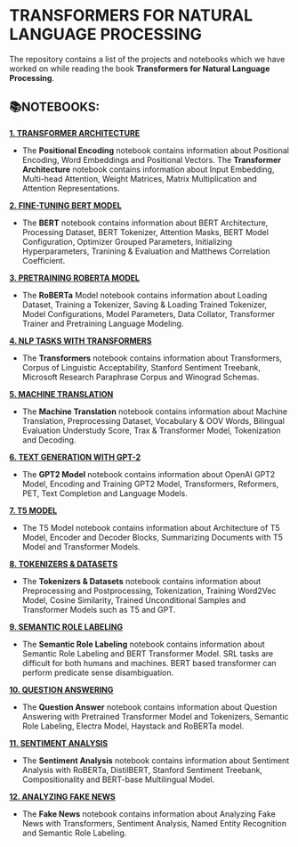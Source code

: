 # **TRANSFORMERS FOR NATURAL LANGUAGE PROCESSING**

The repository contains a list of the projects and notebooks which we have worked on while reading the book **Transformers for Natural Language Processing**.

## **📚NOTEBOOKS:**

[**1. TRANSFORMER ARCHITECTURE**](https://github.com/ThinamXx/Transformers_NLP/tree/main/01.%20Transformers%20for%20NLP/01.%20Transformer%20Architecture) 
- The **Positional Encoding** notebook contains information about Positional Encoding, Word Embeddings and Positional Vectors. The **Transformer Architecture** notebook contains information about Input Embedding, Multi-head Attention, Weight Matrices, Matrix Multiplication and Attention Representations.

[**2. FINE-TUNING BERT MODEL**](https://github.com/ThinamXx/Transformers_NLP/tree/main/01.%20Transformers%20for%20NLP/02.%20Fine-Tuning%20BERT%20Model)
- The **BERT** notebook contains information about BERT Architecture, Processing Dataset, BERT Tokenizer, Attention Masks, BERT Model Configuration, Optimizer Grouped Parameters, Initializing Hyperparameters, Tranining & Evaluation and Matthews Correlation Coefficient.

[**3. PRETRAINING ROBERTA MODEL**](https://github.com/ThinamXx/Transformers_NLP/tree/main/01.%20Transformers%20for%20NLP/03.%20Pretraining%20RoBERTa%20Model)
- The **RoBERTa** Model notebook contains information about Loading Dataset, Training a Tokenizer, Saving & Loading Trained Tokenizer, Model Configurations, Model Parameters, Data Collator, Transformer Trainer and Pretraining Language Modeling.

[**4. NLP TASKS WITH TRANSFORMERS**](https://github.com/ThinamXx/Transformers_NLP/tree/main/01.%20Transformers%20for%20NLP/04.%20NLP%20Tasks%20with%20Transformers) 
- The **Transformers** notebook contains information about Transformers, Corpus of Linguistic Acceptability, Stanford Sentiment Treebank, Microsoft Research Paraphrase Corpus and Winograd Schemas.

[**5. MACHINE TRANSLATION**](https://github.com/ThinamXx/Transformers_NLP/tree/main/01.%20Transformers%20for%20NLP/05.%20Machine%20Translation) 
- The **Machine Translation** notebook contains information about Machine Translation, Preprocessing Dataset, Vocabulary & OOV Words, Bilingual Evaluation Understudy Score, Trax & Transformer Model, Tokenization and Decoding.

[**6. TEXT GENERATION WITH GPT-2**](https://github.com/ThinamXx/Transformers_NLP/tree/main/01.%20Transformers%20for%20NLP/06.%20Text%20Generation%20GPT-2)
- The **GPT2 Model** notebook contains information about OpenAI GPT2 Model, Encoding and Training GPT2 Model, Transformers, Reformers, PET, Text Completion and Language Models.

[**7. T5 MODEL**](https://github.com/ThinamXx/Transformers_NLP/blob/main/01.%20Transformers%20for%20NLP/07.%20Summarization%20with%20T5/T5Model.ipynb)
- The T5 Model notebook contains information about Architecture of T5 Model, Encoder and Decoder Blocks, Summarizing Documents with T5 Model and Transformer Models.

[**8. TOKENIZERS & DATASETS**](https://github.com/ThinamXx/Transformers_NLP/tree/main/01.%20Transformers%20for%20NLP/08.%20Tokenizers%20%26%20Datasets) 
- The **Tokenizers & Datasets** notebook contains information about Preprocessing and Postprocessing, Tokenization, Training Word2Vec Model, Cosine Similarity, Trained Unconditional Samples and Transformer Models such as T5 and GPT.

[**9. SEMANTIC ROLE LABELING**](https://github.com/ThinamXx/Transformers_NLP/tree/main/01.%20Transformers%20for%20NLP/09.%20Semantic%20Role%20Labeling)
- The **Semantic Role Labeling** notebook contains information about Semantic Role Labeling and BERT Transformer Model. SRL tasks are difficult for both humans and machines. BERT based transformer can perform predicate sense disambiguation.

[**10. QUESTION ANSWERING**](https://github.com/ThinamXx/Transformers_NLP/tree/main/01.%20Transformers%20for%20NLP/10.%20Question%20Answering)
- The **Question Answer** notebook contains information about Question Answering with Pretrained Transformer Model and Tokenizers, Semantic Role Labeling, Electra Model, Haystack and RoBERTa model.

[**11. SENTIMENT ANALYSIS**](https://github.com/ThinamXx/Transformers_NLP/tree/main/01.%20Transformers%20for%20NLP/11.%20Sentiment%20Analysis)
- The **Sentiment Analysis** notebook contains information about Sentiment Analysis with RoBERTa, DistilBERT, Stanford Sentiment Treebank, Compositionality and BERT-base Multilingual Model.

[**12. ANALYZING FAKE NEWS**](https://github.com/ThinamXx/Transformers_NLP/tree/main/01.%20Transformers%20for%20NLP/12.%20Analyzing%20Fake%20News)
- The **Fake News** notebook contains information about Analyzing Fake News with Transformers, Sentiment Analysis, Named Entity Recognition and Semantic Role Labeling.
